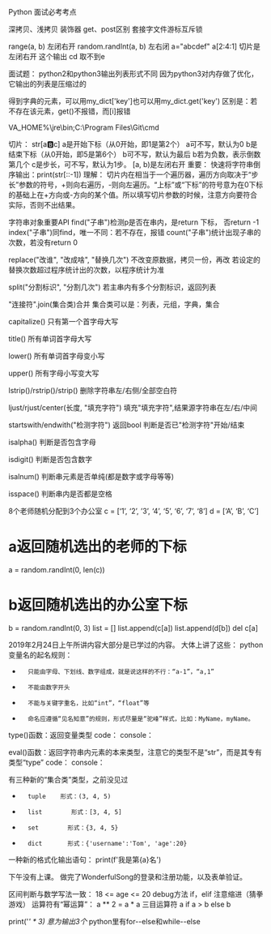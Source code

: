 Python 面试必考考点

深拷贝、浅拷贝
装饰器
get、post区别
套接字文件游标互斥锁

range(a, b)
左闭右开
random.randInt(a, b)
左右闭
a="abcdef"
a[2:4:1]
切片是左闭右开
这个输出 cd 取不到e

面试题：
python2和python3输出列表形式不同
因为python3对内存做了优化，它输出的列表是压缩过的

得到字典的元素，可以用my_dict['key']也可以用my_dict.get('key')
区别是：若不存在该元素，get()不报错，而[i]报错


VA_HOME%\jre\bin;C:\Program Files\Git\cmd

切片：
str[a:b:c]
a是开始下标（从0开始，即1是第2个）
a可不写，默认为0
b是结束下标（从0开始，即5是第6个）
b可不写，默认为最后
b若为负数，表示倒数第几个
c是步长，可不写，默认为1步。
[a, b)是左闭右开
重要：
快速将字符串倒序输出：print(str[::-1])
理解：
切片内在相当于一个遍历器，遍历方向取决于“步长”参数的符号，+则向右遍历，-则向左遍历。“上标”或“下标”的符号意为在0下标的基础上在+方向或-方向的某个值。所以填写切片参数的时候，注意方向要符合实际，否则不出结果。

字符串对象重要API
find("子串")检测p是否在串内，是return 下标， 否return -1
index("子串")同find，唯一不同：若不存在，报错
count("子串")统计出现子串的次数，若没有return 0

replace("改谁", "改成啥", "替换几次") 
不改变原数据，拷贝一份，再改
若设定的替换次数超过程序统计出的次数，以程序统计为准

split("分割标识", "分割几次")
若主串内有多个分割标识，返回列表

"连接符".join(集合类)合并
集合类可以是：列表，元组，字典，集合

capitalize()
只有第一个首字母大写

title()
所有单词首字母大写

lower()
所有单词首字母变小写

upper()
所有字母小写变大写

lstrip()/rstrip()/strip() 删除字符串左/右侧/全部空白符

ljust/rjust/center(长度, "填充字符") 填充"填充字符",结果源字符串在左/右/中间

startswith/endwith("检测字符") 返回bool 判断是否已"检测字符"开始/结束

isalpha() 判断是否包含字母

isdigit() 判断是否包含数字

isalnum() 判断串元素是否单纯(都是数字或字母等等)

isspace() 判断串内是否都是空格

8个老师随机分配到3个办公室
c = [‘1’, ‘2’, ’3’, ‘4’, ‘5’, ‘6’, ‘7’, ‘8’]
d = [‘A’, ‘B’, ‘C’]
# a返回随机选出的老师的下标
a = random.randInt(0, len(c))
# b返回随机选出的办公室下标
b = random.randInt(0, 3)
list = []
list.append(c[a])
list.append(d[b]) 
del c[a]


2019年2月24日上午所讲内容大部分是已学过的内容。
大体上讲了这些：
python变量名的起名规则：
* 		只能由字母、下划线、数字组成，就是说这样的不行：“a-1”，“a,1”
* 		不能由数字开头
* 		不能与关键字重名，比如“int”，“float”等
* 		命名应遵循“见名知意”的规则，形式尽量是“驼峰”样式，比如：MyName，myName。
type()函数：返回变量类型
    code：
console：

eval()函数：返回字符串内元素的本来类型，注意它的类型不是“str”，而是其专有类型“type”
    code：
console：

有三种新的“集合类”类型，之前没见过
* 		tuple    形式：(3, 4, 5)
* 		list        形式：[3, 4, 5]
* 		set        形式：{3, 4, 5}
* 		dict       形式：{'username':'Tom', 'age':20}
一种新的格式化输出语句：
print(f'我是第{a}名')

下午没有上课。
做完了WonderfulSong的登录和注册功能，以及表单验证。

区间判断与数学写法一致：
    18 <= age <= 20
debug方法
if，elif
注意缩进（猜拳游戏）
运算符有“幂运算”：
    a ** 2 = a * a
三目运算符 
    a if a > b else b

print('*' * 3)  意为输出3个*
python里有for--else和while--else

